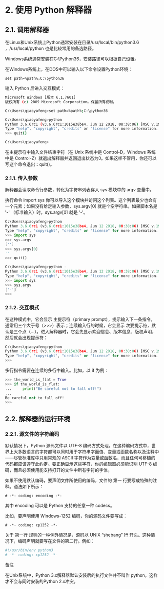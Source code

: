# 2. 使用 Python 解释器

## 2.1. 调用解释器

在Linux和Unix系统上Python通常安装在目录/usr/local/bin/python3.6 ，/usr/local/python 也是比较常用的备选路径。

Windows系统通常安装在C:\Python36，安装路径可以根据自己设置。

在Windows系统上，在DOS中可以输入以下命令设置Python环境： 

`set path=%path%;C:\python36`

输入 Python 后进入交互模式：

```bash
Microsoft Windows [版本 6.1.7601]
版权所有 (c) 2009 Microsoft Corporation。保留所有权利。

C:\Users\qiaoyafeng>set path=%path%;C:\python36

C:\Users\qiaoyafeng>python
Python 3.6.6rc1 (v3.6.6rc1:1015e38be4, Jun 12 2018, 08:38:06) [MSC v.1900 64 bit (AMD64)] on win32
Type "help", "copyright", "credits" or "license" for more information.
>>> quit()

C:\Users\qiaoyafeng>

```

在主提示符中输入文件结束字符（在 Unix 系统中是 Control-D，Windows 系统中是 Control-Z）就退出解释器并返回退出状态为0。如果这样不管用，你还可以写这个命令退出：quit()。

### 2.1.1. 传入参数

解释器会读取命令行参数，转化为字符串列表存入 sys 模块中的 argv 变量中。

执行命令 import sys 你可以导入这个模块并访问这个列表。这个列表最少也会有一个元素；如果没有给定输入参数，sys.argv[0] 就是个空字符串。如果脚本名是 '-' （标准输入）时，sys.argv[0] 就是 '-'。

```python
C:\Users\qiaoyafeng>python
Python 3.6.6rc1 (v3.6.6rc1:1015e38be4, Jun 12 2018, 08:38:06) [MSC v.1900 64 bit (AMD64)] on win32
Type "help", "copyright", "credits" or "license" for more information.
>>> import sys
>>> sys.argv
['']
>>> sys.argv[0]
''
>>> quit()

C:\Users\qiaoyafeng>python -
Python 3.6.6rc1 (v3.6.6rc1:1015e38be4, Jun 12 2018, 08:38:06) [MSC v.1900 64 bit (AMD64)] on win32
Type "help", "copyright", "credits" or "license" for more information.
>>> import sys
>>> sys.argv
['-']
>>>
```

### 2.1.2. 交互模式

在这种模式中，它会显示 主提示符（primary prompt），提示输入下一条指令，通常用三个大于号（>>>）表示；连续输入行的时候，它会显示 次要提示符，默认是三个点（...）。进入解释器时，它会先显示欢迎信息、版本信息、版权声明，然后就会出现提示符：

```python
C:\Users\qiaoyafeng>python
Python 3.6.6rc1 (v3.6.6rc1:1015e38be4, Jun 12 2018, 08:38:06) [MSC v.1900 64 bit (AMD64)] on win32
Type "help", "copyright", "credits" or "license" for more information.
>>>
```

多行指令需要在连续的多行中输入。比如，以 if 为例：

```python
>>> the_world_is_flat = True
>>> if the_world_is_flat:
...     print("Be careful not to fall off!")
...
Be careful not to fall off!
>>>
```

## 2.2. 解释器的运行环境

### 2.2.1. 源文件的字符编码

默认情况下，Python 源码文件以 UTF-8 编码方式处理。在这种编码方式中，世界上大多数语言的字符都可以同时用于字符串字面值、变量或函数名称以及注释中——尽管标准库中只用常规的 ASCII 字符作为变量或函数名，而且任何可移植的代码都应该遵守此约定。要正确显示这些字符，你的编辑器必须能识别 UTF-8 编码，而且必须使用能支持打开的文件中所有字符的字体。

如果不使用默认编码，要声明文件所使用的编码，文件的 第一 行要写成特殊的注释。语法如下所示：

`# -*- coding: encoding -*-`

其中 encoding 可以是 Python 支持的任意一种 codecs。

比如，要声明使用 Windows-1252 编码，你的源码文件要写成：

`# -*- coding: cp1252 -*-`

关于 第一行 规则的一种例外情况是，源码以 UNIX “shebang” 行 开头。这种情况下，编码声明就要写在文件的第二行。例如：

```bash
#!/usr/bin/env python3
# -*- coding: cp1252 -*-
```

备注

在Unix系统中，Python 3.x解释器默认安装后的执行文件并不叫作 python，这样才不会与同时安装的Python 2.x冲突。
